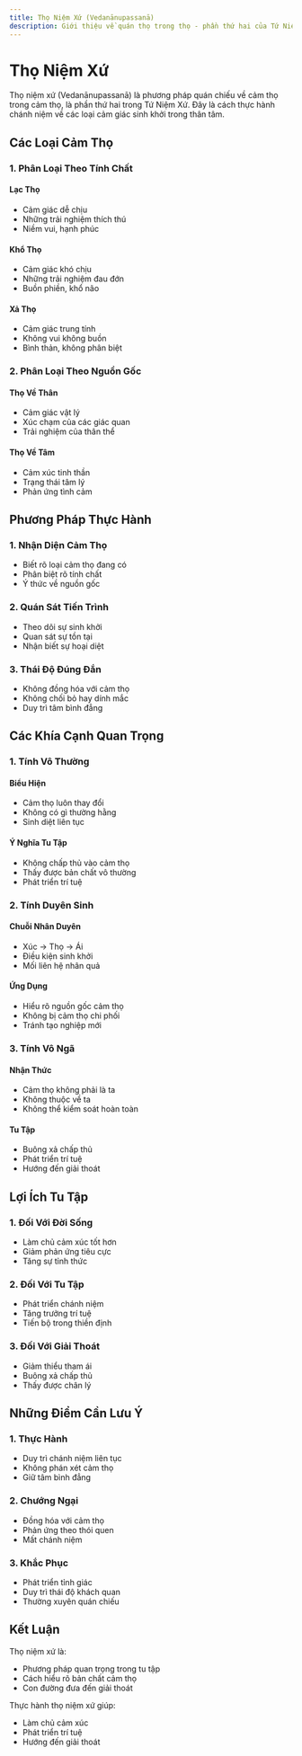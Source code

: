 ```yaml
---
title: Thọ Niệm Xứ (Vedanānupassanā)
description: Giới thiệu về quán thọ trong thọ - phần thứ hai của Tứ Niệm Xứ
---
```


# Thọ Niệm Xứ

Thọ niệm xứ (Vedanānupassanā) là phương pháp quán chiếu về cảm thọ trong cảm thọ, là phần thứ hai trong Tứ Niệm Xứ. Đây là cách thực hành chánh niệm về các loại cảm giác sinh khởi trong thân tâm.

## Các Loại Cảm Thọ

### 1. Phân Loại Theo Tính Chất
#### Lạc Thọ
- Cảm giác dễ chịu
- Những trải nghiệm thích thú
- Niềm vui, hạnh phúc

#### Khổ Thọ
- Cảm giác khó chịu
- Những trải nghiệm đau đớn
- Buồn phiền, khổ não

#### Xả Thọ
- Cảm giác trung tính
- Không vui không buồn
- Bình thản, không phân biệt

### 2. Phân Loại Theo Nguồn Gốc
#### Thọ Về Thân
- Cảm giác vật lý
- Xúc chạm của các giác quan
- Trải nghiệm của thân thể

#### Thọ Về Tâm
- Cảm xúc tinh thần
- Trạng thái tâm lý
- Phản ứng tình cảm

## Phương Pháp Thực Hành

### 1. Nhận Diện Cảm Thọ
- Biết rõ loại cảm thọ đang có
- Phân biệt rõ tính chất
- Ý thức về nguồn gốc

### 2. Quán Sát Tiến Trình
- Theo dõi sự sinh khởi
- Quan sát sự tồn tại
- Nhận biết sự hoại diệt

### 3. Thái Độ Đúng Đắn
- Không đồng hóa với cảm thọ
- Không chối bỏ hay dính mắc
- Duy trì tâm bình đẳng

## Các Khía Cạnh Quan Trọng

### 1. Tính Vô Thường
#### Biểu Hiện
- Cảm thọ luôn thay đổi
- Không có gì thường hằng
- Sinh diệt liên tục

#### Ý Nghĩa Tu Tập
- Không chấp thủ vào cảm thọ
- Thấy được bản chất vô thường
- Phát triển trí tuệ

### 2. Tính Duyên Sinh
#### Chuỗi Nhân Duyên
- Xúc → Thọ → Ái
- Điều kiện sinh khởi
- Mối liên hệ nhân quả

#### Ứng Dụng
- Hiểu rõ nguồn gốc cảm thọ
- Không bị cảm thọ chi phối
- Tránh tạo nghiệp mới

### 3. Tính Vô Ngã
#### Nhận Thức
- Cảm thọ không phải là ta
- Không thuộc về ta
- Không thể kiểm soát hoàn toàn

#### Tu Tập
- Buông xả chấp thủ
- Phát triển trí tuệ
- Hướng đến giải thoát

## Lợi Ích Tu Tập

### 1. Đối Với Đời Sống
- Làm chủ cảm xúc tốt hơn
- Giảm phản ứng tiêu cực
- Tăng sự tỉnh thức

### 2. Đối Với Tu Tập
- Phát triển chánh niệm
- Tăng trưởng trí tuệ
- Tiến bộ trong thiền định

### 3. Đối Với Giải Thoát
- Giảm thiểu tham ái
- Buông xả chấp thủ
- Thấy được chân lý

## Những Điểm Cần Lưu Ý

### 1. Thực Hành
- Duy trì chánh niệm liên tục
- Không phán xét cảm thọ
- Giữ tâm bình đẳng

### 2. Chướng Ngại
- Đồng hóa với cảm thọ
- Phản ứng theo thói quen
- Mất chánh niệm

### 3. Khắc Phục
- Phát triển tỉnh giác
- Duy trì thái độ khách quan
- Thường xuyên quán chiếu

## Kết Luận

Thọ niệm xứ là:
- Phương pháp quan trọng trong tu tập
- Cách hiểu rõ bản chất cảm thọ
- Con đường đưa đến giải thoát

Thực hành thọ niệm xứ giúp:
- Làm chủ cảm xúc
- Phát triển trí tuệ
- Hướng đến giải thoát
